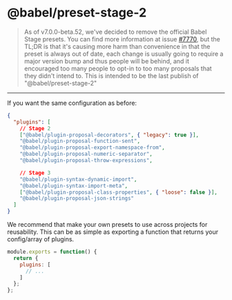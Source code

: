 # @babel/preset-stage-2

> As of v7.0.0-beta.52, we've decided to remove
the official Babel Stage presets. You can find more information
at issue [#7770](https://github.com/babel/babel/issues/7770), but
the TL;DR is that it's causing more harm than convenience in that
the preset is always out of date, each change is usually going to
require a major version bump and thus people will be behind,
and it encouraged too many people to opt-in to too many proposals
that they didn't intend to. This is intended to be the last publish
of "@babel/preset-stage-2"

---

If you want the same configuration as before:

```json
{
  "plugins": [
    // Stage 2
    ["@babel/plugin-proposal-decorators", { "legacy": true }],
    "@babel/plugin-proposal-function-sent",
    "@babel/plugin-proposal-export-namespace-from",
    "@babel/plugin-proposal-numeric-separator",
    "@babel/plugin-proposal-throw-expressions",

    // Stage 3
    "@babel/plugin-syntax-dynamic-import",
    "@babel/plugin-syntax-import-meta",
    ["@babel/plugin-proposal-class-properties", { "loose": false }],
    "@babel/plugin-proposal-json-strings"
  ]
}
```

We recommend that make your own presets to use across projects for
reusability. This can be as simple as exporting a function that returns your config/array of plugins.

```js
module.exports = function() {
  return {
    plugins: [
      // ...
    ]
  };
};

